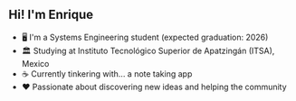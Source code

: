 ## Hi! I'm Enrique
- 🖥️ I'm a Systems Engineering student (expected graduation: 2026)  
- 🏛️ Studying at Instituto Tecnológico Superior de Apatzingán (ITSA), Mexico  
- ☕ Currently tinkering with... a note taking app  
- ❤️ Passionate about discovering new ideas and helping the community
<!-- based on [shadforth](https://github.com/shadforth/shadforth) -->
